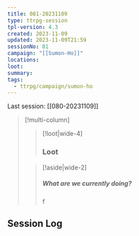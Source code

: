 ```yaml
---
title: 081-20231109
type: ttrpg-session
tpl-version: 4.3
created: 2023-11-09
updated: 2023-11-09T21:59
sessionNo: 81
campaign: "[[Sumon-Ho]]"
locations: 
loot: 
summary: 
tags:
  - ttrpg/campaign/sumon-ho
---
```



Last session: [[080-20231109]]


> [!multi-column]
>
>> [!loot|wide-4]
>>
>> ### Loot
>>
>
>> [!aside|wide-2]
>>
>> ##### What are we currently doing?
>>
>> f

## Session Log
